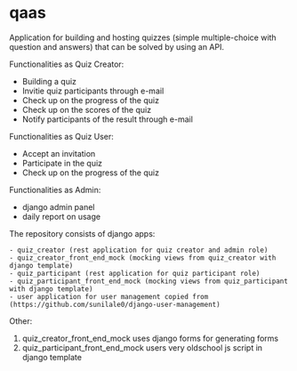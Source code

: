 # qaas

Application for building and hosting quizzes (simple multiple-choice with question and answers) that can be solved by using an API.

Functionalities as Quiz Creator:
- Building a quiz
- Invitie quiz participants through e-mail
- Check up on the progress of the quiz
- Check up on the scores of the quiz
- Notify participants of the result through e-mail

Functionalities as Quiz User:
- Accept an invitation
- Participate in the quiz
- Check up on the progress of the quiz

Functionalities as Admin:
- django admin panel
- daily report on usage


The repository consists of django apps:

    - quiz_creator (rest application for quiz creator and admin role)
    - quiz_creator_front_end_mock (mocking views from quiz_creator with django template)
    - quiz_participant (rest application for quiz participant role)
    - quiz_participant_front_end_mock (mocking views from quiz_participant with django template)
    - user application for user management copied from (https://github.com/sunilale0/django-user-management)

Other:
1. quiz_creator_front_end_mock uses django forms for generating forms
2. quiz_participant_front_end_mock users very oldschool js script in django template
